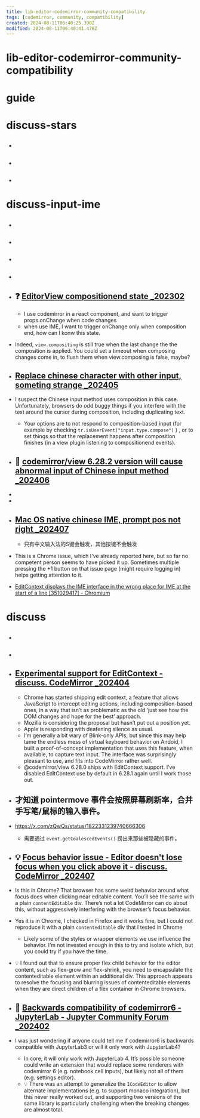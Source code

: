 ```yaml
---
title: lib-editor-codemirror-community-compatibility
tags: [codemirror, community, compatibility]
created: 2024-08-11T06:40:25.390Z
modified: 2024-08-11T06:40:41.476Z
---
```


# lib-editor-codemirror-community-compatibility

# guide

# discuss-stars
- ## 

- ## 

- ## 
# discuss-input-ime
- ## 

- ## 

- ## 

- ## 

- ## ❓ [EditorView compositionend state  _202302](https://github.com/codemirror/dev/issues/1069)
  - I use codemirror in a react component, and want to trigger props.onChange when code changes
  - when use IME, I want to trigger onChange only when composition end, how can I konw this state.

- Indeed,  `view.compositing` is still true when the last change the the composition is applied. You could set a timeout when composing changes come in, to flush them when view.composing is false, maybe?


- ## [Replace chinese character with other input, someting strange _202405](https://discuss.codemirror.net/t/replace-chinese-character-with-other-input-someting-strange/8265)
- I suspect the Chinese input method uses composition in this case. Unfortunately, browsers do odd buggy things if you interfere with the text around the cursor during composition, including duplicating text.
  - Your options are to not respond to composition-based input (for example by checking `tr.isUserEvent("input.type.compose")` ) , or to set things so that the replacement happens after composition finishes (in a view plugin listening to compositionend events).

- ## 🐛 [codemirror/view 6.28.2 version will cause abnormal input of Chinese input method _202406](https://github.com/codemirror/dev/issues/1396)
- 
- 

- ## [Mac OS native chinese IME, prompt pos not right _202407](https://github.com/codemirror/dev/issues/1409)
  - 只有中文输入法的S键会触发，其他按键不会触发
- This is a Chrome issue, which I've already reported here, but so far no competent person seems to have picked it up. Sometimes multiple pressing the +1 button on that issue page (might require logging in) helps getting attention to it.

- [EditContext displays the IME interface in the wrong place for IME at the start of a line [351029417] - Chromium](https://issues.chromium.org/issues/351029417)
# discuss
- ## 

- ## 

- ## [Experimental support for EditContext - discuss. CodeMirror _202404](https://discuss.codemirror.net/t/experimental-support-for-editcontext/8144)
  - Chrome has started shipping edit context, a feature that allows JavaScript to intercept editing actions, including composition-based ones, in a way that isn’t as problematic as the old ‘just see how the DOM changes and hope for the best’ approach. 
  - Mozilla is considering the proposal but hasn’t put out a position yet. 
  - Apple is responding with deafening silence as usual.
  - I’m generally a bit wary of Blink-only APIs, but since this may help tame the endless mess of virtual keyboard behavior on Andoid, I built a proof-of-concept implementation that uses this feature, when available, to capture text input. The interface was surprisingly pleasant to use, and fits into CodeMirror rather well. 
  - @codemirror/view 6.28.0 ships with EditContext support. I’ve disabled EditContext use by default in 6.28.1 again until I work those out.

- ## 才知道 pointermove 事件会按照屏幕刷新率，合并手写笔/鼠标的输入事件。
- https://x.com/zQwQs/status/1822331239740666306
  - 需要通过 `event.getCoalescedEvents()` 捞出来那些被隐藏的事件。

- ## 💡 [Focus behavior issue - Editor doesn't lose focus when you click above it - discuss. CodeMirror _202407](https://discuss.codemirror.net/t/focus-behavior-issue-editor-doesnt-lose-focus-when-you-click-above-it/8468)
- Is this in Chrome? That browser has some weird behavior around what focus does when clicking near editable content. You’ll see the same with a plain `contentEditable` div. There’s not a lot CodeMirror can do about this, without aggressively interfering with the browser’s focus behavior.
- Yes it is in Chrome, I checked in Firefox and it works fine, but I could not reproduce it with a plain `contenteditable` div that I tested in Chrome
  - Likely some of the styles or wrapper elements we use influence the behavior. I’m not invested enough in this to try and isolate which, but you could try if you have the time.
- 💡 I found out that to ensure proper flex child behavior for the editor content, such as flex-grow and flex-shrink, you need to encapsulate the contenteditable element within an additional div. This approach appears to resolve the focusing and blurring issues of contenteditable elements when they are direct children of a flex container in Chrome browsers.

- ## 🤔 [Backwards compatibility of codemirror6 - JupyterLab - Jupyter Community Forum _202402](https://discourse.jupyter.org/t/backwards-compatibility-of-codemirror6/23851)
- I was just wondering if anyone could tell me if codemirror6 is backwards compatible with JupyterLab3 or will it only work with JupyterLab4?
  - In core, it will only work with JupyterLab 4. It’s possible someone could write an extension that would replace some renderers with codemirror 6 (e.g. notebook cell inputs), but likely not all of them (e.g. settings editor).
  - 💡 There was an attempt to generalize the `ICodeEditor` to allow alternate implementations (e.g. to support monaco integration), but this never really worked out, and supporting two versions of the same library is particularly challenging when the breaking changes are almost total.
